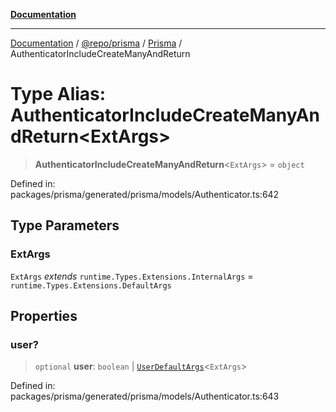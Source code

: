 [**Documentation**](../../../../../README.md)

***

[Documentation](../../../../../README.md) / [@repo/prisma](../../../README.md) / [Prisma](../README.md) / AuthenticatorIncludeCreateManyAndReturn

# Type Alias: AuthenticatorIncludeCreateManyAndReturn\<ExtArgs\>

> **AuthenticatorIncludeCreateManyAndReturn**\<`ExtArgs`\> = `object`

Defined in: packages/prisma/generated/prisma/models/Authenticator.ts:642

## Type Parameters

### ExtArgs

`ExtArgs` *extends* `runtime.Types.Extensions.InternalArgs` = `runtime.Types.Extensions.DefaultArgs`

## Properties

### user?

> `optional` **user**: `boolean` \| [`UserDefaultArgs`](UserDefaultArgs.md)\<`ExtArgs`\>

Defined in: packages/prisma/generated/prisma/models/Authenticator.ts:643

